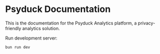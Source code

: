 # Psyduck Documentation

This is the documentation for the Psyduck Analytics platform, a privacy-friendly analytics solution.

Run development server:

```bash
bun run dev
```

